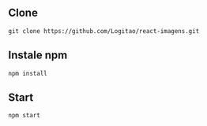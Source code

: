 ## Clone
```git clone https://github.com/Logitao/react-imagens.git```

## Instale npm
```npm install```

## Start
```npm start```